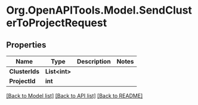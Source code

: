 
# Org.OpenAPITools.Model.SendClusterToProjectRequest

## Properties

Name | Type | Description | Notes
------------ | ------------- | ------------- | -------------
**ClusterIds** | **List&lt;int&gt;** |  | 
**ProjectId** | **int** |  | 

[[Back to Model list]](../README.md#documentation-for-models)
[[Back to API list]](../README.md#documentation-for-api-endpoints)
[[Back to README]](../README.md)

